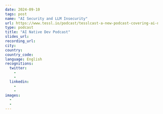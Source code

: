 ```yaml
---
date: 2024-09-10
tags: post
name: "AI Security and LLM Insecurity"
url: https://www.tessl.io/podcast/tesslcast-a-new-podcast-covering-ai-native-development
type: podcast
title: "AI Native Dev Podcast"
slides_url:
recording_url: 
city: 
country: 
country_code: 
language: English
recognitions:
  twitter:
    - 
    - 
  linkedin:
    - 
    - 
images:
  - 
  - 
---
```

